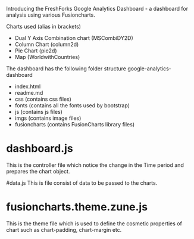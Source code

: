 Introducing the FreshForks Google Analytics Dashboard - a dashboard for analysis using various Fusioncharts. 

Charts used (alias in brackets)
  - Dual Y Axis Combination chart (MSCombiDY2D)
  - Column Chart (column2d)
  - Pie Chart (pie2d)
  - Map (WorldwithCountries)

The dashboard has the following folder structure
google-analytics-dashboard
  - index.html
  - readme.md
  - css (contains css files)
  - fonts (contains all the fonts used by bootstrap)
  - js (contains js files)
  - imgs (contains image files)
  - fusioncharts (contains FusionCharts library files)

# dashboard.js
This is the controller file which notice the change in the Time period and prepares the chart object.

#data.js
This is file consist of data to be passed to the charts.

# fusioncharts.theme.zune.js
This is the theme file which is used to define the cosmetic properties of chart
such as chart-padding, chart-margin etc.